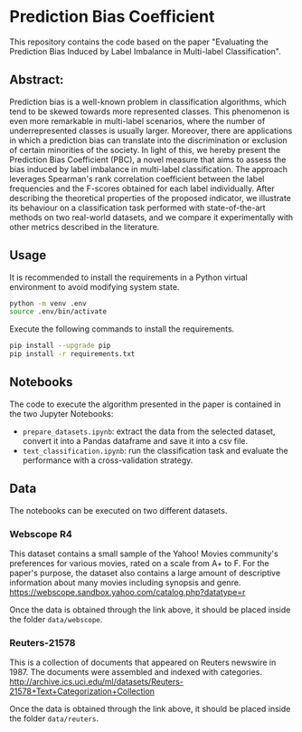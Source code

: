# Prediction Bias Coefficient

This repository contains the code based on the paper "Evaluating the Prediction Bias Induced by Label Imbalance in Multi-label Classification". 

## Abstract:
Prediction bias is a well-known problem in classification algorithms, which tend to be skewed towards more represented classes. This phenomenon is even more remarkable in multi-label scenarios, where the number of underrepresented classes is usually larger. Moreover, there are applications in which a prediction bias can translate into the discrimination or exclusion of certain minorities of the society. In light of this, we hereby present the Prediction Bias Coefficient (PBC), a novel measure that aims to assess the bias induced by label imbalance in multi-label classification. The approach leverages Spearman's rank correlation coefficient between the label frequencies and the F-scores obtained for each label individually. After describing the theoretical properties of the proposed indicator, we illustrate its behaviour on a classification task performed with state-of-the-art methods on two real-world datasets, and we compare it experimentally with other metrics described in the literature.

## Usage

It is recommended to install the requirements in a Python virtual environment to avoid modifying system state. 
```bash
python -m venv .env
source .env/bin/activate

```
Execute the following commands to install the requirements.
```bash
pip install --upgrade pip
pip install -r requirements.txt
```

## Notebooks

The code to execute the algorithm presented in the paper is contained in the two Jupyter Notebooks:
- ``prepare_datasets.ipynb``:  extract the data from the selected dataset, convert it into a Pandas dataframe and save it into a csv file.
- ``text_classification.ipynb``: run the classification task and evaluate the performance with a cross-validation strategy.

## Data

The notebooks can be executed on two different datasets.

### Webscope R4
This dataset contains a small sample of the Yahoo! Movies community's preferences for various movies, rated on a scale from A+ to F. For the paper's purpose, the dataset also contains a large amount of descriptive information about many movies including synopsis and genre.
https://webscope.sandbox.yahoo.com/catalog.php?datatype=r

Once the data is obtained through the link above, it should be placed inside the folder ``data/webscope``.

### Reuters-21578
This is a collection of documents that appeared on Reuters newswire in 1987. The documents were assembled and indexed with categories.
http://archive.ics.uci.edu/ml/datasets/Reuters-21578+Text+Categorization+Collection

Once the data is obtained through the link above, it should be placed inside the folder ``data/reuters``.
